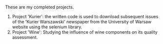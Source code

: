 These are my completed projects.
1) Project 'Kurier': the written code is used to download subsequent issues of the 'Kurier Warszawski' newspaper from the University of Warsaw website using the selenium library.
2) Project 'Wine':  Studying the influence of wine components on its quality assessment.
